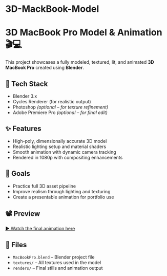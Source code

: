 # 3D-MackBook-Model

# 3D MacBook Pro Model & Animation 🎬💻

This project showcases a fully modeled, textured, lit, and animated **3D MacBook Pro** created using **Blender**.

## 🧰 Tech Stack
- Blender 3.x
- Cycles Renderer (for realistic output)
- Photoshop *(optional – for texture refinement)*
- Adobe Premiere Pro *(optional – for final edit)*

## ✨ Features
- High-poly, dimensionally accurate 3D model
- Realistic lighting setup and material shaders
- Smooth animation with dynamic camera tracking
- Rendered in 1080p with compositing enhancements

## 🎯 Goals
- Practice full 3D asset pipeline
- Improve realism through lighting and texturing
- Create a presentable animation for portfolio use

## 📽️ Preview
[▶️ Watch the final animation here](https://www.linkedin.com/posts/mohd-arsh-434081302_3dmodeling-texturing-lighting-activity-7235831232364691457-s5z-?utm_source=share&utm_medium=member_desktop&rcm=ACoAAECa9u4BzxaTulHX7hxG76eE530tgcHjeZg)

## 📁 Files
- `MacBookPro.blend` – Blender project file
- `textures/` – All textures used in the model
- `renders/` – Final stills and animation output

